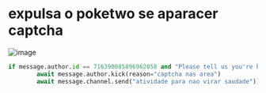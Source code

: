 # expulsa o poketwo se aparacer captcha

![image](https://github.com/user-attachments/assets/98bbc38b-93c7-40db-b3f0-5f75dad7d8fb)
```python
if message.author.id == 716390085896962058 and "Please tell us you're human!" in message.content:
        await message.author.kick(reason="captcha nas area")
        await message.channel.send("atividade para nao virar saudade"))
```
